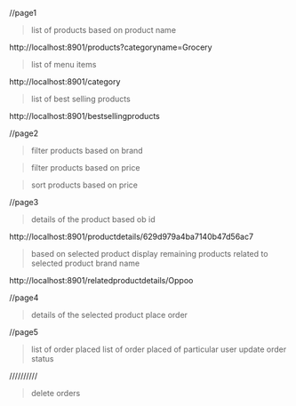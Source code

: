 //page1
>list of products based on product name

http://localhost:8901/products?categoryname=Grocery


>list of menu items

http://localhost:8901/category


>list of best selling products

http://localhost:8901/bestsellingproducts


//page2
>filter products based on brand

>filter products based on price

>sort products based on price 


//page3
>details of the product based ob id

http://localhost:8901/productdetails/629d979a4ba7140b47d56ac7

>based on selected product display remaining products related to selected product brand name

http://localhost:8901/relatedproductdetails/Oppoo

//page4
>details of the selected product
>place order

//page5
>list of order placed
>list of order placed of particular user
>update order status

//////////
>delete orders